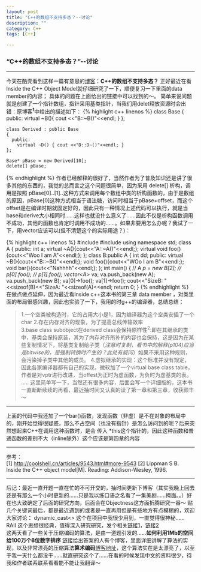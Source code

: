```yaml
---
layout: post
title: "C++的数组不支持多态？--讨论"
description: ""
category: C++
tags: [C++]

---
```


### “C++的数组不支持多态？”--讨论

---



今天在酷壳看到这样一篇有意思的[博客](http://coolshell.cn/articles/9543.html#more-9543)：**C++的数组不支持多态？**
正好最近在看Inside the C++ Object Model就仔细研究了一下，顺便复习一下里面的data member的内容；  具体的问题在上面给出的链接中可以找到的～。
简单来说问题就是创建了一个指针数组，指针采用基类指针，当我们用delet释放资源时会出错：原博客<sup>**1**</sup>中给出的描述如下：
{% highlight c++ linenos %}
     class Base
    {
      public:
        virtual ~B(){ cout <<"B::~B()"<<endl; }
    };
     
    class Derived : public Base
    {
      public:
        virtual ~D() { cout <<"D::D~()"<<endl; }
    };
     
    Base* pBase = new Derived[10];
    delete[] pBase;  
{% endhighlight %}
作者已经解释的很好了，当然作者为了普及知识还是讲了很多其他的东西的，我觉的总而言之这个问题很简单，因为采用 delete[] 析构，调用是按照 pBase[0]..[1]..这种方式来调用每个数组中类的析构函数的，由于是数组的原因，pBase[0]这种方式相当于语法糖，访问时相当于pBase+offset，而这个offset是在编译时期就固定好的，因此只有一种情况上述代码可以执行，就是当base和derive大小相同时……这样也就没什么意义了……因此不仅是析构函数调用不成功，其他的函数也肯定时调用不成功的……。如果非要用怎么办呢？我试了一下，用vector应该可以(但不清楚这个的实际用途？)：
  
{% highlight c++ linenos %}
      #include<iostream>
        #include<vector>
        using namespace std;
        class A
        {
            public:
                int a;
                virtual ~A(){cout<<"A::~A()"<<endl;};
                virtual void foo(){cout<<"Woo I am A"<<endl;};
        };
        class B:public A
        {
            int dd;
            public:
                virtual ~B(){cout<<"B::~B()"<<endl;};
                void foo(){cout<<"WOo I am B"<<endl;};
                void bar(){cout<<"Nahhhh"<<endl;};
        };
        int main()
        {
           // A *p = new B[2];
           // p[0].foo();
           // p[1].foo();
            vector<A*> va;
            va.push_back(new A);
            va.push_back(new B);
            va[0]->foo();
            va[1]->foo();
            cout<<"SizeB: "<<sizeof(B)<<"SizeA: "<<sizeof(A)<<endl;
            return 0;
        }
{% endhighlight %}
在做点做点延伸，因为最近看Inside c++这本书的第三章 data member ，对类里面的布局很感兴趣，因此也实验了一下，我用的时g++的编译器，总结总结：

>1.一个空类被构造时，它的占用大小是1，因为编译器为这个空类安插了一个char
2.存在内存对齐的现象，为了提高总线传输效率  
3.base class subobject在derived class会保持原样性<sup>2</sup>:即在其继承的类中，基类会保持原装，其为了内存对齐所补的内容也会保持，这是因为在某些复制情况下，将基类复制给子类（*注意时复制，看书中的解释(p104)应当是bitwise的，是强制转换时产生的？此处有疑问*）如果不采用这种规则，会污染掉子类中其他的成员。
4.虚拟继承的实现：这个标准并没有规定，因此各家编译器都有自己的实现，微软加了一个virtual base class table，作者是对vptr进行改进，当offest为正时为虚函数，为负时为虚基类的表。
.....
这里简单写一下，当然还有很多内容，后面会写一个详细版的，这本书一直断断续续的再看，最近抽时间又认真的读了第一章和第三章，收获颇丰～

-------
上面的代码中我还加了一个bar()函数，发现函数（非虚）是不在对象的布局中的，刚开始觉得很疑惑，那么不占空间（也没有指针）是怎么访问到的呢？后来突然想起来C++在调用这种函数时，是会 传入 *this这个指针的，因此这种函数和普通函数的差别不大（inline除外）这个应该是第四章的内容

----
参考：  
[1] http://coolshell.cn/articles/9543.html#more-9543
[2] Lippman S B. Inside the C++ object model[M]. Reading: Addison-Wesley, 1996.  

----

后记：最近一直开题一直在忙的不可开交的，抽时间更新下博客（其实我晚上回去还是有那么一个小时更新的……只是我以练口语之名看了一集美剧……掩面。。）好在也大致确定了后面的研究方向，后面会在Objectness这方面折腾研究一番～
贴几个关键词最后，都是最近遇到的或者是一直再用但是有些地方有点模糊的，欢迎大家讨论：
dynamic_cast<> 这个在项目中我很少用到，一直觉得很神秘……
RAII 这个思想很经典，值得深入研究研究，发个相关[链接1](http://en.wikibooks.org/wiki/More_C++_Idioms/Copy-and-swap)，[链接2](http://www.cnblogs.com/hsinwang/articles/214663.html)   
这两天看了一些关于压缩编码的算法，是由一道题引发的……**如何利用1Mb的空间给100万个8位数字排序** [链接](http://stackoverflow.com/questions/12748246/sorting-1-million-8-digit-numbers-in-1mb-of-ram/13067807#13067807)给出答案的人有个博客，里面详细讲解了算法的实现，以及非常漂亮的压缩算法**算术编码**[博客地址](http://preshing.com/20121026/1mb-sorting-explained/)，这个算法实在是太漂亮了，以至于我一天什么都没干……就直研究这个了……在看的时候发现中文的资料很少，待我和作者联系联系看看能不能让我翻译～
